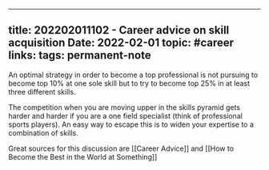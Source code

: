 
---
title: 202202011102 - Career advice on skill acquisition
Date: 2022-02-01
topic: #career
links:
tags: permanent-note 
---


An optimal strategy in order to become a top professional is not pursuing to become top 10% at one sole skill but to try to become top 25% in at least three different skills.

The competition when you are moving upper in the skills pyramid gets harder and harder if you are a one field specialist (think of professional sports players). An easy way to escape this is to widen your expertise to a combination of skills.

Great sources for this discussion are [[Career Advice]] and [[How to Become the Best in the World at Something]]



